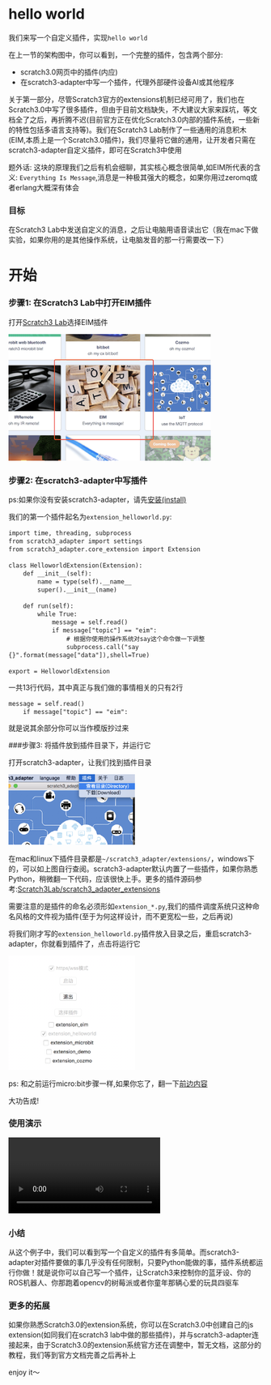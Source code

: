 # hello world
我们来写一个自定义插件，实现`hello world`

在上一节的架构图中，你可以看到，一个完整的插件，包含两个部分:

*  scratch3.0网页中的插件(内应)
*  在scratch3-adapter中写一个插件，代理外部硬件设备AI或其他程序

关于第一部分，尽管Scratch3官方的extensions机制已经可用了，我们也在Scratch3.0中写了很多插件，但由于目前文档缺失，不大建议大家来踩坑，等文档全了之后，再折腾不迟(目前官方正在优化Scratch3.0内部的插件系统，一些新的特性包括多语言支持等)。我们在Scratch3 Lab制作了一些通用的消息积木(EIM,本质上是一个Scratch3.0插件)，我们尽量将它做的通用，让开发者只需在scratch3-adapter自定义插件，即可在Scratch3中使用

题外话:  这块的原理我们之后有机会细聊，其实核心概念很简单,如EIM所代表的含义: `Everything Is Message`,消息是一种极其强大的概念，如果你用过zeromq或者erlang大概深有体会

### 目标
在Scratch3 Lab中发送自定义的消息，之后让电脑用语音读出它（我在mac下做实验，如果你用的是其他操作系统，让电脑发音的那一行需要改一下）

# 开始
### 步骤1: 在Scratch3 Lab中打开EIM插件
打开[Scratch3 Lab](https://scratch3.codelab.club/)选择EIM插件


<img width="400px" src="../../img/scratch3_extensions_eim.png"/>


### 步骤2: 在scratch3-adapter中写插件
ps:如果你没有安装scratch3-adapter，请先[安装(install)](/user_guide/install/)

我们的第一个插件起名为`extension_helloworld.py`:

```
import time, threading, subprocess
from scratch3_adapter import settings
from scratch3_adapter.core_extension import Extension

class HelloworldExtension(Extension):
    def __init__(self):
        name = type(self).__name__
        super().__init__(name)

    def run(self):
        while True:
            message = self.read()
            if message["topic"] == "eim":
                # 根据你使用的操作系统对say这个命令做一下调整
                subprocess.call("say {}".format(message["data"]),shell=True)

export = HelloworldExtension
```

一共13行代码，其中真正与我们做的事情相关的只有2行

```
message = self.read()
    if message["topic"] == "eim":
```

就是说其余部分你可以当作模版抄过来

###步骤3: 将插件放到插件目录下，并运行它

打开scratch3-adapter，让我们找到插件目录

<img width="250px" src="../../img/scratch3_adapter_log_dir.png"/>

在mac和linux下插件目录都是`~/scratch3_adapter/extensions/`，windows下的，可以如上图自行查阅。scratch3-adapter默认内置了一些插件，如果你熟悉Python，稍微翻一下代码，应该很快上手。更多的插件源码参考:[Scratch3Lab/scratch3_adapter_extensions](https://github.com/Scratch3Lab/scratch3_adapter_extensions)

需要注意的是插件的命名必须形如`extension_*.py`,我们的插件调度系统只这种命名风格的文件视为插件(至于为何这样设计，而不更宽松一些，之后再说)

将我们刚才写的`extension_helloworld.py`插件放入目录之后，重启scratch3-adapter，你就看到插件了，点击将运行它

<img width="250px" src="../../img/run_helloworld.png"/>


ps: 和之前运行micro:bit步骤一样,如果你忘了，翻一下[前边内容](/user_guide/usage/#2-scratch3_adapter)

大功告成!

### 使用演示

<video src="../../img/eim_helloworld.mp4" controls="controls"></video>


### 小结
从这个例子中，我们可以看到写一个自定义的插件有多简单。而scratch3-adapter对插件要做的事几乎没有任何限制，只要Python能做的事，插件系统都运行你做！就是说你可以自己写一个插件，让Scratch3来控制你的蓝牙设、你的ROS机器人、你那跑着opencv的树莓派或者你童年那辆心爱的玩具四驱车

### 更多的拓展
如果你熟悉Scratch3.0的extension系统，你可以在Scratch3.0中创建自己的js extension(如同我们在scratch3 lab中做的那些插件)，并与scratch3-adapter连接起来，由于Scratch3.0的extension系统官方还在调整中，暂无文档，这部分的教程，我们等到官方文档完善之后再补上


enjoy it～
